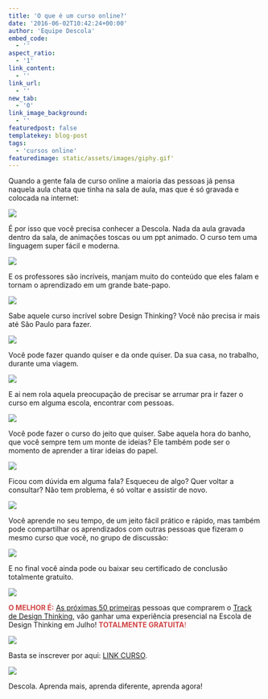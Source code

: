 ```yaml
---
title: 'O que é um curso online?'
date: '2016-06-02T10:42:24+00:00'
author: 'Equipe Descola'
embed_code:
  - ''
aspect_ratio:
  - '1'
link_content:
  - ''
link_url:
  - ''
new_tab:
  - '0'
link_image_background:
  - ''
featuredpost: false
templatekey: blog-post
tags:
  - 'cursos online'
featuredimage: static/assets/images/giphy.gif'
---
```


<span class="s1">Quando a gente fala de curso online a maioria das pessoas já pensa naquela aula chata que tinha na sala de aula, mas que é só gravada e colocada na internet:</span>

![](http://i.giphy.com/XuDlhFtiWXZEk.gif)

<span class="s2">É por isso que você precisa conhecer a Descola. Nada da aula gravada dentro da sala, de animações toscas ou um ppt animado. O curso tem uma linguagem super fácil e moderna.</span>

![](http://i.giphy.com/SLBr5yLzocSYw.gif)

<span class="s2">E os professores são incríveis, manjam muito do conteúdo que eles falam e tornam o aprendizado em um grande bate-papo.</span>

![](http://i.giphy.com/TXkMcYVCQPKcU.gif)

<span class="s2">Sabe aquele curso incrível sobre Design Thinking? Você não precisa ir mais até São Paulo para fazer.</span>

![](http://i.giphy.com/jDk2a4KB6SO6Q.gif)

<span class="s2">Você pode fazer quando quiser e da onde quiser. Da sua casa, no trabalho, durante uma viagem.</span>

![](http://i.giphy.com/NXp9HM6YeuS0U.gif)

<span class="s2">E ai nem rola aquela preocupação de precisar se arrumar pra ir fazer o curso em alguma escola, encontrar com pessoas.</span>

![](http://i.giphy.com/FOKFIyQtLXSjm.gif)

<span class="s2">Você pode fazer o curso do jeito que quiser. Sabe aquela hora do banho, que você sempre tem um monte de ideias? Ele também pode ser o momento de aprender a tirar ideias do papel.</span>

![](http://i.giphy.com/13JHOHY8NoO8Bq.gif)

<span class="s2">Ficou com dúvida em alguma fala? Esqueceu de algo? Quer voltar a consultar? Não tem problema, é só voltar e assistir de novo.</span>

![](http://i.giphy.com/101HQZis8cOdna.gif)

<span class="s2">Você aprende no seu tempo, de um jeito fácil prático e rápido, mas também pode compartilhar os aprendizados com outras pessoas que fizeram o mesmo curso que você, no grupo de discussão:</span>

![](http://i.giphy.com/gcZxPiUFzoHgA.gif)

<span class="s2">E no final você ainda pode ou baixar seu certificado de conclusão totalmente gratuito.</span>

![](http://i.giphy.com/EbdFePAZ6hxnO.gif)

<span class="s2"><span style="color: #d14545;">**O MELHOR É:**</span> <span style="text-decoration: underline;">As próximas 50 primeiras</span> pessoas que comprarem o [Track de Design Thinking](http://descola.org/track/design-thinking?utm_source=blog&utm_medium=link&utm_campaign=design-thinking), vão ganhar uma experiência presencial na Escola de Design Thinking em Julho! <span style="color: #d14545;">**TOTALMENTE GRATUITA**!</span></span>

![](http://i.giphy.com/7k0aZNv7cw43m.gif)

<span class="s2">Basta se inscrever por aqui: [LINK CURSO](http://descola.org/track/design-thinking?utm_source=blog&utm_medium=link&utm_campaign=design-thinking).</span>

[![](http://i.giphy.com/4dYKLFwloAxOw.gif)](http://descola.org/track/design-thinking?utm_source=blog&utm_medium=link&utm_campaign=design-thinking)

Descola. Aprenda mais, aprenda diferente, aprenda agora!
